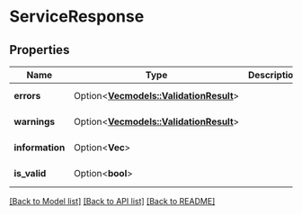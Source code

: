 # ServiceResponse

## Properties

Name | Type | Description | Notes
------------ | ------------- | ------------- | -------------
**errors** | Option<[**Vec<models::ValidationResult>**](ValidationResult.md)> |  | [optional][readonly]
**warnings** | Option<[**Vec<models::ValidationResult>**](ValidationResult.md)> |  | [optional][readonly]
**information** | Option<**Vec<String>**> |  | [optional][readonly]
**is_valid** | Option<**bool**> |  | [optional][readonly]

[[Back to Model list]](../README.md#documentation-for-models) [[Back to API list]](../README.md#documentation-for-api-endpoints) [[Back to README]](../README.md)


